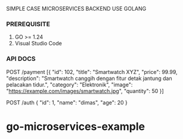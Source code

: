 SIMPLE CASE MICROSERVICES BACKEND USE GOLANG

### PREREQUISITE

1. GO >= 1.24
2. Visual Studio Code

### API DOCS

POST /payment
[{
"id": 102,
"title": "Smartwatch XYZ",
"price": 99.99,
"description": "Smartwatch canggih dengan fitur detak jantung dan pelacakan tidur.",
"category": "Elektronik",
"image": "https://example.com/images/smartwatch.jpg",
"quantity": 50
}]

POST /auth
{
"id": 1,
"name": "dimas",
"age": 20
}
# go-microservices-example
